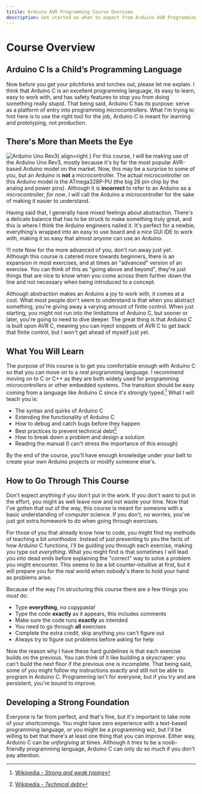 ```yaml
---
titile: Arduino AVR Programming Course Overview
description: Get started on what to expect from Arduino AVR Programming.
---
```


# Course Overview

## Arduino C Is a Child’s Programming Language

Now before you get your pitchforks and torches out, please let me explain.
I think that Arduino C is an excellent programming language, its easy to learn, easy to work with, and has safety features to stop you from doing something really stupid.
That being said, Arduino C has its purpose: serve as a platform of entry into programming microcontrollers.
What I'm trying to hint here is to use the right tool for the job, Arduino C is meant for learning and prototyping, not production.

## There's More than Meets the Eye

![Arduino Uno Rev3](../assets/images/arduino-uno-rev3.svg){ align=right }
For this course, I will be making use of the Arduino Uno Rev3, mostly because it's by far the most popular AVR-based Arduino model on the market.
Now, this may be a surprise to some of you, but an Arduino is **not** a microcontroller.
The actual microcontroller on this Arduino model is the ATmega328P-PU (the big 28 pin chip by the analog and power pins).
Although it is **incorrect** to refer to an Arduino as a microcontroller, *for now*, I will call the Arduino a microcontroller for the sake of making it easier to understand.

Having said that, I generally have mixed feelings about abstraction.
There's a delicate balance that has to be struck to make something truly great, and this is where I think the Arduino engineers nailed it.
It's perfect for a newbie, everything's wrapped into an easy to use board and a nice GUI IDE to work with, making it so easy that almost *anyone* can use an Arduino.

!!! note
	Now for the more advanced of you, don't run away just yet.
	Although this course is catered more towards beginners, there is an expansion in most exercises, and at times an "advanced" version of an exercise.
	You can think of this as "going above and beyond", they're just things that are nice to know when you come across them further down the line and not necessary when being introduced to a concept.

Although abstraction makes an Arduino a joy to work with, it comes at a cost.
What most people don't seem to understand is that when you abstract something, you're giving away a varying amount of finite control.
When just starting, you might not run into the limitations of Arduino C, but sooner or later, you're going to need to dive deeper.
The great thing is that Arduino C is built upon AVR C, meaning you can inject snippets of AVR C to get back that finite control, but I won't get ahead of myself just yet.

## What You Will Learn

The purpose of this course is to get you comfortable enough with Arduino C so that you can move on to a *real* programming language.
I recommend moving on to C or C++ as they are both widely used for programming microcontrollers or other embedded systems.
The transition should be easy coming from a language like Arduino C since it's strongly typed.[^1]
What I will teach you is:

* The syntax and quirks of Arduino C
* Extending the functionality of Arduino C
* How to debug and catch bugs before they happen
* Best practices to prevent technical debt[^2]
* How to break down a problem and design a solution
* Reading the manual (I can't stress the importance of this enough)

By the end of the course, you'll have enough knowledge under your belt to create your own Arduino projects or modify someone else's.

## How to Go Through This Course

Don't expect anything if you don't put in the work.
If you don't want to put in the effort, you might as well leave now and not waste your time.
Now that I've gotten that out of the way, this course is meant for someone with a basic understanding of computer science.
If you don't, no worries, you've just got extra homework to do when going through exercises.

For those of you that already know how to code, you might find my methods of teaching a bit *unorthodox*.
Instead of just presenting to you the facts of how Arduino C functions, I'll be guiding you through each exercise, making you type out *everything*.
What you might find is that sometimes I will lead you into dead ends before explaining the "correct" way to solve a problem you might encounter.
This seems to be a bit counter-intuitive at first, but it will prepare you for the real world when nobody's there to hold your hand as problems arise.

Because of the way I'm structuring this course there are a few things you *must* do:

* Type **everything**, no copypasta!
* Type the code **exactly** as it appears, this includes comments
* Make sure the code runs **exactly** as intended
* You need to go through **all** exercises
* Complete the extra credit, skip anything you can't figure out
* Always try to figure out problems before asking for help

Now the reason why I have these hard guidelines is that each exercise builds on the previous.
You can think of it like building a skyscraper: you can't build the next floor if the previous one is incomplete.
That being said, some of you might follow my instructions exactly and still not be able to program in Arduino C.
Programming isn't for everyone, but if you try and are persistent, you're bound to improve.

## Developing a Strong Foundation

Everyone is far from perfect, and that's fine, but it's important to take note of your shortcomings.
You might have zero experience with a text-based programming language, or you might be a programming wiz, but I'd be willing to bet that there's at least one thing that you can improve.
Either way, Arduino C can be *unforgiving* at times.
Although it *tries* to be a noob-friendly programming language, Arduino C can only do so much if you don't pay attention.

[^1]: [Wikipedia - *Strong and weak typing*](https://en.wikipedia.org/wiki/Strong_and_weak_typing)
[^2]: [Wikipedia - *Technical debt*](https://en.wikipedia.org/wiki/Technical_debt)
